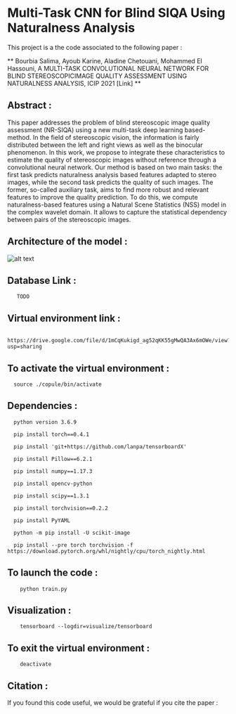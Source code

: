 # Multi-Task CNN for Blind SIQA Using Naturalness Analysis

This project is a the code associated to the following paper :

** Bourbia Salima, Ayoub Karine, Aladine Chetouani, Mohammed El Hassouni, 
 A MULTI-TASK CONVOLUTIONAL NEURAL NETWORK FOR BLIND STEREOSCOPICIMAGE QUALITY ASSESSMENT USING NATURALNESS ANALYSIS, ICIP 2021 [Link] **

## Abstract :

This paper addresses the problem of blind stereoscopic image quality assessment (NR-SIQA) using a new multi-task deep learning based-method. In the field of stereoscopic vision, the information is fairly distributed between the left and right views as well as the binocular phenomenon. In this work, we propose to integrate these characteristics to estimate the quality of stereoscopic images without reference through a convolutional neural network. Our method is based on two main tasks: the first task predicts naturalness analysis based features adapted to stereo images, while the second task predicts the quality of such images. The former, so-called auxiliary task, aims to find more robust and relevant features to improve the quality prediction. To do this, we compute naturalness-based features using a Natural Scene Statistics (NSS) model in the complex wavelet domain. It allows to capture the statistical dependency between pairs of the stereoscopic images. 

 ## Architecture of the model :

![alt text](https://github.com/salima000/CopulaCNN/blob/main/network.PNG)

## Database Link : 
        
       TODO
        

## Virtual environment link :

        https://drive.google.com/file/d/1mCqKukigd_ag52qKK55gMwQA3Ax6mOWe/view?usp=sharing
                        
                        
## To activate the virtual environment :
   
      source ./copule/bin/activate



## Dependencies :

      
      python version 3.6.9
      
      pip install torch==0.4.1

      pip install 'git+https://github.com/lanpa/tensorboardX'

      pip install Pillow==6.2.1

      pip install numpy==1.17.3

      pip install opencv-python

      pip install scipy==1.3.1

      pip install torchvision==0.2.2
     
      pip install PyYAML
      
      python -m pip install -U scikit-image
      
      pip install --pre torch torchvision -f https://download.pytorch.org/whl/nightly/cpu/torch_nightly.html
      
      
## To launch the code :
        
        python train.py

## Visualization : 
 
        tensorboard --logdir=visualize/tensorboard


## To exit the virtual environment :
      
        deactivate
   

## Citation :

If you found this code useful,  we would be grateful if you cite the paper :


